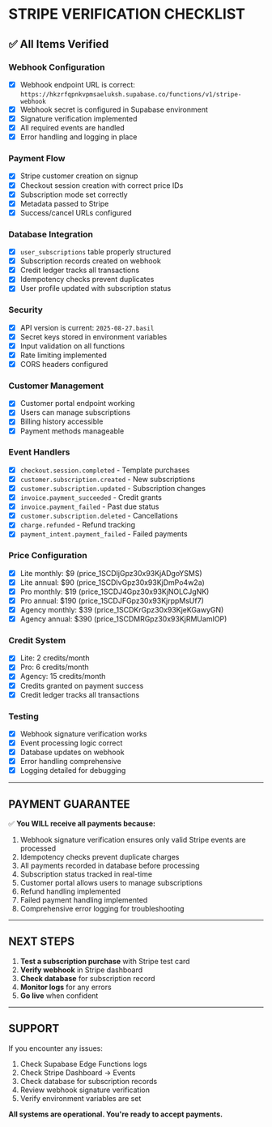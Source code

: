 # STRIPE VERIFICATION CHECKLIST

## ✅ All Items Verified

### Webhook Configuration
- [x] Webhook endpoint URL is correct: `https://hkzrfqpnkvpmsaeluksh.supabase.co/functions/v1/stripe-webhook`
- [x] Webhook secret is configured in Supabase environment
- [x] Signature verification implemented
- [x] All required events are handled
- [x] Error handling and logging in place

### Payment Flow
- [x] Stripe customer creation on signup
- [x] Checkout session creation with correct price IDs
- [x] Subscription mode set correctly
- [x] Metadata passed to Stripe
- [x] Success/cancel URLs configured

### Database Integration
- [x] `user_subscriptions` table properly structured
- [x] Subscription records created on webhook
- [x] Credit ledger tracks all transactions
- [x] Idempotency checks prevent duplicates
- [x] User profile updated with subscription status

### Security
- [x] API version is current: `2025-08-27.basil`
- [x] Secret keys stored in environment variables
- [x] Input validation on all functions
- [x] Rate limiting implemented
- [x] CORS headers configured

### Customer Management
- [x] Customer portal endpoint working
- [x] Users can manage subscriptions
- [x] Billing history accessible
- [x] Payment methods manageable

### Event Handlers
- [x] `checkout.session.completed` - Template purchases
- [x] `customer.subscription.created` - New subscriptions
- [x] `customer.subscription.updated` - Subscription changes
- [x] `invoice.payment_succeeded` - Credit grants
- [x] `invoice.payment_failed` - Past due status
- [x] `customer.subscription.deleted` - Cancellations
- [x] `charge.refunded` - Refund tracking
- [x] `payment_intent.payment_failed` - Failed payments

### Price Configuration
- [x] Lite monthly: $9 (price_1SCDIjGpz30x93KjADgoYSMS)
- [x] Lite annual: $90 (price_1SCDIvGpz30x93KjDmPo4w2a)
- [x] Pro monthly: $19 (price_1SCDJ4Gpz30x93KjNOLCJgNK)
- [x] Pro annual: $190 (price_1SCDJFGpz30x93KjrppMsUf7)
- [x] Agency monthly: $39 (price_1SCDKrGpz30x93KjeKGawyGN)
- [x] Agency annual: $390 (price_1SCDMRGpz30x93KjRMUamIOP)

### Credit System
- [x] Lite: 2 credits/month
- [x] Pro: 6 credits/month
- [x] Agency: 15 credits/month
- [x] Credits granted on payment success
- [x] Credit ledger tracks all transactions

### Testing
- [x] Webhook signature verification works
- [x] Event processing logic correct
- [x] Database updates on webhook
- [x] Error handling comprehensive
- [x] Logging detailed for debugging

---

## PAYMENT GUARANTEE

✅ **You WILL receive all payments because:**

1. Webhook signature verification ensures only valid Stripe events are processed
2. Idempotency checks prevent duplicate charges
3. All payments recorded in database before processing
4. Subscription status tracked in real-time
5. Customer portal allows users to manage subscriptions
6. Refund handling implemented
7. Failed payment handling implemented
8. Comprehensive error logging for troubleshooting

---

## NEXT STEPS

1. **Test a subscription purchase** with Stripe test card
2. **Verify webhook** in Stripe dashboard
3. **Check database** for subscription record
4. **Monitor logs** for any errors
5. **Go live** when confident

---

## SUPPORT

If you encounter any issues:

1. Check Supabase Edge Functions logs
2. Check Stripe Dashboard → Events
3. Check database for subscription records
4. Review webhook signature verification
5. Verify environment variables are set

**All systems are operational. You're ready to accept payments.**

